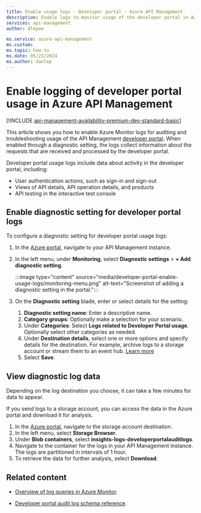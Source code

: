 ```yaml
---
title: Enable usage logs - Developer portal - Azure API Management
description: Enable logs to monitor usage of the developer portal in Azure API Management. Usage data includes views of API and product details.
services: api-management
author: dlepow

ms.service: azure-api-management
ms.custom: 
ms.topic: how-to
ms.date: 05/23/2024
ms.author: danlep
---
```


# Enable logging of developer portal usage in Azure API Management

[!INCLUDE [api-management-availability-premium-dev-standard-basic](../../includes/api-management-availability-premium-dev-standard-basic.md)]

This article shows you how to enable Azure Monitor logs for auditing and troubleshooting usage of the API Management [developer portal](developer-portal-overview.md). When enabled through a diagnostic setting, the logs collect information about the requests that are received and processed by the developer portal.

Developer portal usage logs include data about activity in the developer portal, including:

* User authentication actions, such as sign-in and sign-out
* Views of API details, API operation details, and products
* API testing in the interactive test console 

## Enable diagnostic setting for developer portal logs

To configure a diagnostic setting for developer portal usage logs:

1. In the [Azure portal](https://portal.azure.com), navigate to your API Management instance.
1. In the left menu, under **Monitoring**, select **Diagnostic settings** > **+ Add diagnostic setting**.

    :::image type="content" source="media/developer-portal-enable-usage-logs/monitoring-menu.png" alt-text="Screenshot of adding a diagnostic setting in the portal.":::
1. On the **Diagnostic setting** blade, enter or select details for the setting:
    1. **Diagnostic setting name**: Enter a descriptive name.
    1. **Category groups**: Optionally make a selection for your scenario. 
    1. Under **Categories**: Select **Logs related to Developer Portal usage**. Optionally select other categories as needed.
    1. Under **Destination details**, select one or more options and specify details for the destination. For example, archive logs to a storage account or stream them to an event hub. [Learn more](../azure-monitor/essentials/diagnostic-settings.md)
    1. Select **Save**. 
 
## View diagnostic log data

Depending on the log destination you choose, it can take a few minutes for data to appear. 

If you send logs to a storage account, you can access the data in the Azure portal and download it for analysis.

1. In the [Azure portal](https://portal.azure.com), navigate to the storage account destination.
1. In the left menu, select **Storage Browser**.
1. Under **Blob containers**, select **insights-logs-developerportalauditlogs**.
1. Navigate to the container for the logs in your API Management instance. The logs are partitioned in intervals of 1 hour.
1. To retrieve the data for further analysis, select **Download**.

       
## Related content

* [Overview of log queries in Azure Monitor](../azure-monitor/logs/log-query-overview.md).

* [Developer portal audit log schema reference](developer-portal-audit-log-schema-reference.md). 


